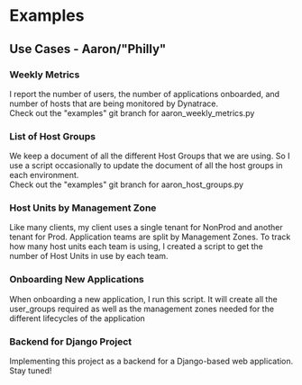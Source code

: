 # Examples

## Use Cases - Aaron/"Philly"

### Weekly Metrics
I report the number of users, the number of applications onboarded, and number of hosts that are being monitored by Dynatrace.<br/>
Check out the "examples" git branch for aaron_weekly_metrics.py

### List of Host Groups
We keep a document of all the different Host Groups that we are using. So I use a script occasionally to update the document of all the host groups in each environment.<br/>
Check out the "examples" git branch for aaron_host_groups.py

### Host Units by Management Zone
Like many clients, my client uses a single tenant for NonProd and another tenant for Prod. Application teams are split by Management Zones. To track how many host units each team is using, I created a script to get the number of Host Units in use by each team.

### Onboarding New Applications
When onboarding a new application, I run this script. It will create all the user_groups required as well as the management zones needed for the different lifecycles of the application

### Backend for Django Project
Implementing this project as a backend for a Django-based web application. Stay tuned!